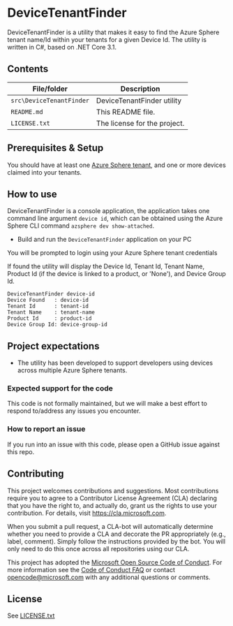 # DeviceTenantFinder

DeviceTenantFinder is a utility that makes it easy to find the Azure Sphere tenant name/Id within your tenants for a given Device Id. The utility is written in C#, based on .NET Core 3.1.

## Contents

| File/folder | Description |
|-------------|-------------|
| `src\DeviceTenantFinder`       | DeviceTenantFinder utility |
| `README.md` | This README file. |
| `LICENSE.txt`   | The license for the project. |

## Prerequisites & Setup

You should have at least one [Azure Sphere tenant](https://docs.microsoft.com/en-us/azure-sphere/deployment/create-tenant), and one or more devices claimed into your tenants.

## How to use

DeviceTenantFinder is a console application, the application takes one command line argument `device id`, which can be obtained using the Azure Sphere CLI command `azsphere dev show-attached`.

* Build and run the `DeviceTenantFinder` application on your PC

You will be prompted to login using your Azure Sphere tenant credentials

If found the utility will display the Device Id, Tenant Id, Tenant Name, Product Id (if the device is linked to a product, or 'None'), and Device Group Id.

```dos
DeviceTenantFinder device-id
Device Found   : device-id
Tenant Id      : tenant-id
Tenant Name    : tenant-name
Product Id     : product-id
Device Group Id: device-group-id
```

## Project expectations

* The utility has been developed to support developers using devices across multiple Azure Sphere tenants.

### Expected support for the code

This code is not formally maintained, but we will make a best effort to respond to/address any issues you encounter.

### How to report an issue

If you run into an issue with this code, please open a GitHub issue against this repo.

## Contributing

This project welcomes contributions and suggestions. Most contributions require you to
agree to a Contributor License Agreement (CLA) declaring that you have the right to,
and actually do, grant us the rights to use your contribution. For details, visit
https://cla.microsoft.com.

When you submit a pull request, a CLA-bot will automatically determine whether you need
to provide a CLA and decorate the PR appropriately (e.g., label, comment). Simply follow the
instructions provided by the bot. You will only need to do this once across all repositories using our CLA.

This project has adopted the [Microsoft Open Source Code of Conduct](https://opensource.microsoft.com/codeofconduct/).
For more information see the [Code of Conduct FAQ](https://opensource.microsoft.com/codeofconduct/faq/)
or contact [opencode@microsoft.com](mailto:opencode@microsoft.com) with any additional questions or comments.

## License

See [LICENSE.txt](./LICENSE.txt)
